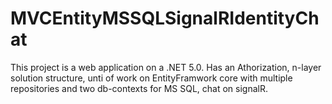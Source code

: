 # MVCEntityMSSQLSignalRIdentityChat

This project is a web application on a .NET 5.0.
Has an Athorization,
  n-layer solution structure,
  unti of work on EntityFramwork core with multiple repositories and two db-contexts for MS SQL,
  chat on signalR.
